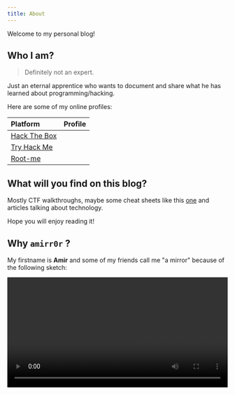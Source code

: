 ```yaml
---
title: About
---
```


Welcome to my personal blog! 

## Who I am?

> Definitely not an expert.

Just an eternal apprentice who wants to document and share what he has learned about programming/hacking.

Here are some of my online profiles: 

| Platform                                                  | Profile                                                                       |
|:----------------------------------------------------------|------------------------------------------------------------------------------:|
| [Hack The Box](https://www.hackthebox.eu/profile/31944)   | <script src="https://www.hackthebox.eu/badge/31944"></script>                 |
| [Try Hack Me](https://tryhackme.com/p/amir0r)             | <script src="https://amirr0r.github.io/assets/js/thm-badge.js"></script>                     |
| [Root-me](https://www.root-me.org/amirr0r)                | <script src="https://amirr0r.github.io/assets/js/rootme-badge.js"></script>   |

## What will you find on this blog?

Mostly CTF walkthroughs, maybe some cheat sheets like this [one](https://github.com/amirr0r/notes/blob/master/Infosec/boot2root-cheatsheet.md#boot2root-cheatsheet) and articles talking about technology.

Hope you will enjoy reading it!

## Why `amirr0r` ?

My firstname is **Amir** and some of my friends call me "a mirror" because of the following sketch:

<video controls style="width:100%">
    <source src="https://amirr0r.github.io/assets/videos/Trevor-Noah-Amir.mp4" type="video/mp4">
</video>

<script>
    Array.from(document.querySelectorAll('td')).filter(td => td.querySelector('img')).forEach(td => td.style["text-align"] = "left");
    const mini_icons = Array.from(document.querySelectorAll(".post-content p > img:not([style])"));
    mini_icons[0].style.left = "3%";
    mini_icons[1].style.left = "-2%";
    mini_icons[2].style.left = "-8%";
    mini_icons[3].style.left = "-2%";
    mini_icons[4].style.left = "-8%";
    document.querySelector('.thm_margin').style.margin="0px";
    Array.from(document.querySelectorAll('th'))[1].style["text-align"] = "left";
</script>
